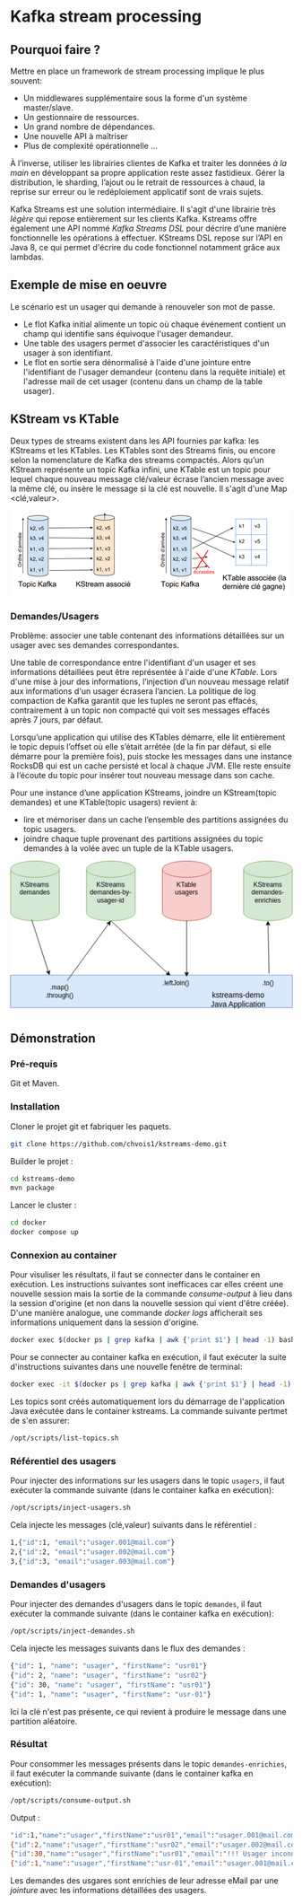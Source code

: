# Kafka stream processing

## Pourquoi faire ?

Mettre en place un framework de stream processing implique le plus souvent:  

- Un middlewares supplémentaire sous la forme d'un système master/slave.
- Un gestionnaire de ressources.
- Un grand nombre de dépendances.
- Une nouvelle API à maîtriser
- Plus de complexité opérationnelle ...

À l’inverse, utiliser les librairies clientes de Kafka et traiter les données *à la main* en développant sa propre application reste assez fastidieux. Gérer la distribution, le sharding, l’ajout ou le retrait de ressources à chaud, la reprise sur erreur ou le redéploiement applicatif sont de vrais sujets.

Kafka Streams est une solution intermédiaire. Il s'agit d'une librairie très *légère* qui repose entièrement sur les clients Kafka. Kstreams offre également une API nommé  *Kafka Streams DSL* pour décrire d’une manière fonctionnelle les opérations à effectuer. KStreams DSL repose sur l’API en Java 8, ce qui permet d'écrire du code fonctionnel notamment grâce aux lambdas.

## Exemple de mise en oeuvre

Le scénario est un usager qui demande à renouveler son mot de passe.

- Le flot Kafka initial alimente un topic où chaque événement contient un champ qui identifie sans équivoque l'usager demandeur.
- Une table des usagers permet d'associer les caractéristiques d'un usager à son identifiant.
- Le flot en sortie sera dénormalisé à l'aide d'une jointure entre l'identifiant de l'usager demandeur (contenu dans la requête initiale) et l'adresse mail de cet usager (contenu dans un champ de la table usager).  

## KStream vs KTable

Deux types de streams existent dans les API fournies par kafka: les KStreams et les KTables. Les KTables sont des Streams finis, ou encore selon la nomenclature de Kafka des streams compactés. Alors qu’un KStream représente un topic Kafka infini, une KTable est un topic pour lequel chaque nouveau message clé/valeur écrase l’ancien message avec la même clé, ou insère le message si la clé est nouvelle. Il s'agit d'une Map <clé,valeur>.

![Aperçu](images/kstream-ktable.png "Aperçu")

### Demandes/Usagers

Problème: associer une table contenant des informations détaillées sur un usager avec ses demandes correspondantes.  

Une table de correspondance entre l'identifiant d'un usager et ses informations détaillées peut être représentée à l'aide d'une *KTable*. Lors d'une mise à jour des informations, l’injection d’un nouveau message relatif aux informations d'un usager écrasera l’ancien. La politique de log compaction de Kafka garantit que les tuples ne seront pas effacés, contrairement à un topic non compacté qui voit ses messages effacés après 7 jours, par défaut.

Lorsqu’une application qui utilise des KTables démarre, elle lit entièrement le topic depuis l’offset où elle s’était arrêtée (de la fin par défaut, si elle démarre pour la première fois), puis stocke les messages dans une instance RocksDB qui est un cache persisté et local à chaque JVM. Elle reste ensuite à l’écoute du topic pour insérer tout nouveau message dans son cache.

Pour une instance d’une application KStreams, joindre un KStream(topic demandes) et une KTable(topic usagers) revient à:

- lire et mémoriser dans un cache l’ensemble des partitions assignées du topic usagers.
- joindre chaque tuple provenant des partitions assignées du topic demandes à la volée avec un tuple de la KTable usagers.

![Aperçu](images/workflow.png "Aperçu")

## Démonstration

### Pré-requis

Git et Maven.

### Installation

Cloner le projet git et fabriquer les paquets.

```bash
git clone https://github.com/chvois1/kstreams-demo.git
```

Builder le projet :

```bash
cd kstreams-demo
mvn package
```

Lancer le cluster :

```bash
cd docker
docker compose up 
```

### Connexion au container

Pour visuliser les résultats, il faut se connecter dans le container en exécution. Les instructions suivantes sont inefficaces car elles créent une nouvelle session mais la sortie de la commande *consume-output* à lieu dans la session d'origine (et non dans la nouvelle session qui vient d'être créée). D'une manière analogue, une commande *docker logs* afficherait ses informations uniquement dans la session d'origine.

```bash
docker exec $(docker ps | grep kafka | awk {'print $1'} | head -1) bash -c "/opt/scripts/consume-output.sh"
```

Pour se connecter au container kafka en exécution, il faut exécuter la suite d'instructions suivantes dans une nouvelle fenêtre de terminal:

```bash
docker exec -it $(docker ps | grep kafka | awk {'print $1'} | head -1) bash 
```

Les topics sont créés automatiquement lors du démarrage de l'application Java exécutée dans le container kstreams. La commande suivante pertmet de s'en assurer:

```bash
/opt/scripts/list-topics.sh
```

### Référentiel des usagers

Pour injecter des informations sur les usagers dans le topic `usagers`, il faut exécuter la commande suivante (dans le container kafka en exécution):

```bash
/opt/scripts/inject-usagers.sh
```

Cela injecte les messages (clé,valeur) suivants dans le référentiel :

```bash
1,{"id":1, "email":"usager.001@mail.com"}
2,{"id":2, "email":"usager.002@mail.com"}
3,{"id":3, "email":"usager.003@mail.com"}
```

### Demandes d'usagers

Pour injecter des demandes d'usagers dans le topic `demandes`, il faut exécuter la commande suivante (dans le container kafka en exécution):

```bash
/opt/scripts/inject-demandes.sh
```

Cela injecte les messages suivants dans le flux des demandes :

```bash
{"id": 1, "name": "usager", "firstName": "usr01"}
{"id": 2, "name": "usager", "firstName": "usr02"}
{"id": 30, "name": "usager", "firstName": "usr01"}
{"id": 1, "name": "usager", "firstName": "usr-01"}
```

Ici la clé n'est pas présente, ce qui revient à produire le message dans une partition aléatoire.

### Résultat

Pour consommer les messages présents dans le topic `demandes-enrichies`, il faut exécuter la commande suivante (dans le container kafka en exécution):

```bash
/opt/scripts/consume-output.sh
```

Output :

```bash
"id":1,"name":"usager","firstName":"usr01","email":"usager.001@mail.com"}
{"id":2,"name":"usager","firstName":"usr02","email":"usager.002@mail.com"}
{"id":30,"name":"usager","firstName":"usr01","email":"!!! Usager inconnu !!!"}
{"id":1,"name":"usager","firstName":"usr-01","email":"usager.001@mail.com"}
```

Les demandes des usgares sont enrichies de leur adresse eMail par une *jointure* avec  les informations détaillées des usagers.
